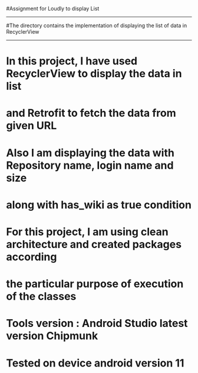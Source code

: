 #Assignment for Loudly to display List
******
#The directory contains the implementation of displaying the list of data in RecyclerView
******
# In this project, I have used RecyclerView to display the data in list
# and Retrofit to fetch the data from given URL
# Also I am displaying the data with Repository name, login name and size
# along with has_wiki as true condition

# For this project, I am using clean architecture and created packages according
# the particular purpose of execution of the classes

# Tools version : Android Studio latest version Chipmunk
# Tested on device android version 11

